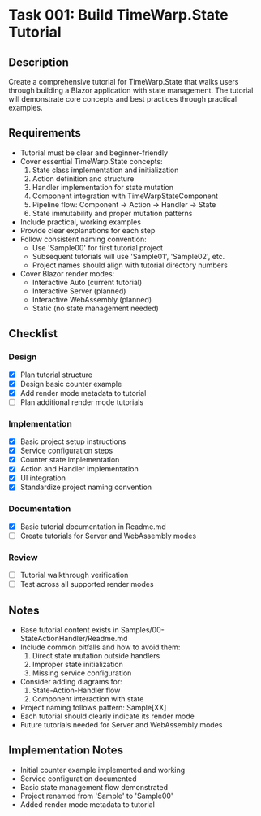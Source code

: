 # Task 001: Build TimeWarp.State Tutorial

## Description
Create a comprehensive tutorial for TimeWarp.State that walks users through building a Blazor application with state management. The tutorial will demonstrate core concepts and best practices through practical examples.

## Requirements
- Tutorial must be clear and beginner-friendly
- Cover essential TimeWarp.State concepts:
  1. State class implementation and initialization
  2. Action definition and structure
  3. Handler implementation for state mutation
  4. Component integration with TimeWarpStateComponent
  5. Pipeline flow: Component -> Action -> Handler -> State
  6. State immutability and proper mutation patterns
- Include practical, working examples
- Provide clear explanations for each step
- Follow consistent naming convention:
  * Use 'Sample00' for first tutorial project
  * Subsequent tutorials will use 'Sample01', 'Sample02', etc.
  * Project names should align with tutorial directory numbers
- Cover Blazor render modes:
  * Interactive Auto (current tutorial)
  * Interactive Server (planned)
  * Interactive WebAssembly (planned)
  * Static (no state management needed)

## Checklist

### Design
- [x] Plan tutorial structure
- [x] Design basic counter example
- [x] Add render mode metadata to tutorial
- [ ] Plan additional render mode tutorials

### Implementation
- [x] Basic project setup instructions
- [x] Service configuration steps
- [x] Counter state implementation
- [x] Action and Handler implementation
- [x] UI integration
- [x] Standardize project naming convention

### Documentation
- [x] Basic tutorial documentation in Readme.md
- [ ] Create tutorials for Server and WebAssembly modes

### Review
- [ ] Tutorial walkthrough verification
- [ ] Test across all supported render modes

## Notes
- Base tutorial content exists in Samples/00-StateActionHandler/Readme.md
- Include common pitfalls and how to avoid them:
  1. Direct state mutation outside handlers
  2. Improper state initialization
  3. Missing service configuration
- Consider adding diagrams for:
  1. State-Action-Handler flow
  2. Component interaction with state
- Project naming follows pattern: Sample[XX]
- Each tutorial should clearly indicate its render mode
- Future tutorials needed for Server and WebAssembly modes

## Implementation Notes
- Initial counter example implemented and working
- Service configuration documented
- Basic state management flow demonstrated
- Project renamed from 'Sample' to 'Sample00'
- Added render mode metadata to tutorial
